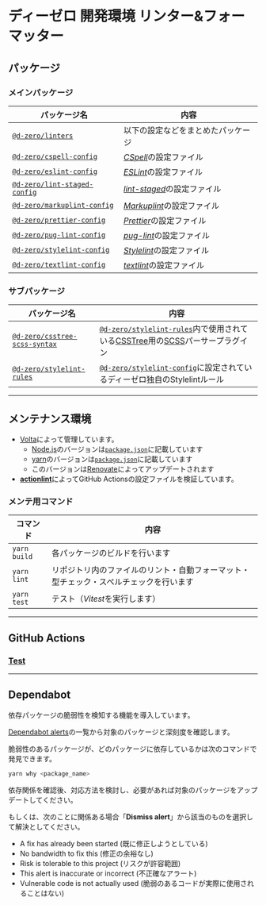 # ディーゼロ 開発環境 リンター&amp;フォーマッター

## パッケージ

### メインパッケージ

| パッケージ名                                                             | 内容                                                                 |
| ------------------------------------------------------------------------ | -------------------------------------------------------------------- |
| [`@d-zero/linters`](./packages/%40d-zero/linters/)                       | 以下の設定などをまとめたパッケージ                                   |
| [`@d-zero/cspell-config`](./packages/%40d-zero/cspell-config/)           | [_CSpell_](https://cspell.org/)の設定ファイル                        |
| [`@d-zero/eslint-config`](./packages/%40d-zero/eslint-config/)           | [_ESLint_](https://eslint.org/)の設定ファイル                        |
| [`@d-zero/lint-staged-config`](./packages/%40d-zero/lint-staged-config/) | [_lint-staged_](https://github.com/okonet/lint-staged)の設定ファイル |
| [`@d-zero/markuplint-config`](./packages/%40d-zero/markuplint-config/)   | [_Markuplint_](https://markuplint.dev/)の設定ファイル                |
| [`@d-zero/prettier-config`](./packages/%40d-zero/prettier-config/)       | [_Prettier_](https://prettier.io/)の設定ファイル                     |
| [`@d-zero/pug-lint-config`](./packages/%40d-zero/pug-lint-config/)       | [_pug-lint_](https://github.com/pugjs/pug-lint)の設定ファイル        |
| [`@d-zero/stylelint-config`](./packages/%40d-zero/stylelint-config/)     | [_Stylelint_](https://stylelint.io/)の設定ファイル                   |
| [`@d-zero/textlint-config`](./packages/%40d-zero/textlint-config/)       | [_textlint_](https://textlint.github.io/)の設定ファイル              |

### サブパッケージ

| パッケージ名                                                               | 内容                                                                                                                                                                                                            |
| -------------------------------------------------------------------------- | --------------------------------------------------------------------------------------------------------------------------------------------------------------------------------------------------------------- |
| [`@d-zero/csstree-scss-syntax`](./packages/%40d-zero/csstree-scss-syntax/) | [`@d-zero/stylelint-rules`](./packages/%40d-zero/stylelint-rules/)内で使用されている[CSSTree](https://github.com/csstree/csstree)用の[SCSS](https://sass-lang.com/documentation/syntax/#scss)パーサープラグイン |
| [`@d-zero/stylelint-rules`](./packages/%40d-zero/stylelint-rules/)         | [`@d-zero/stylelint-config`](./packages/%40d-zero/stylelint-config/)に設定されているディーゼロ独自のStylelintルール                                                                                             |

---

## メンテナンス環境

- [Volta](https://volta.sh/)によって管理しています。
  - [Node.js](https://nodejs.org/)のバージョンは[`package.json`](./package.json)に記載しています
  - [yarn](https://yarnpkg.com/)のバージョンは[`package.json`](./package.json)に記載しています
  - このバージョンは[Renovate](https://www.mend.io/renovate/)によってアップデートされます
- [**actionlint**](https://github.com/rhysd/actionlint)によってGitHub Actionsの設定ファイルを検証しています。

### メンテ用コマンド

| コマンド     | 内容                                                                                   |
| ------------ | -------------------------------------------------------------------------------------- |
| `yarn build` | 各パッケージのビルドを行います                                                         |
| `yarn lint`  | リポジトリ内のファイルのリント・自動フォーマット・型チェック・スペルチェックを行います |
| `yarn test`  | テスト（*Vitest*を実行します）                                                         |

---

## GitHub Actions

### [Test](https://github.com/d-zero-dev/linters/actions/workflows/test.yml)

---

## Dependabot

依存パッケージの脆弱性を検知する機能を導入しています。

[Dependabot alerts](https://github.com/d-zero-dev/linters/security/dependabot)の一覧から対象のパッケージと深刻度を確認します。

脆弱性のあるパッケージが、どのパッケージに依存しているかは次のコマンドで発見できます。

```sh
yarn why <package_name>
```

依存関係を確認後、対応方法を検討し、必要があれば対象のパッケージをアップデートしてください。

もしくは、次のことに関係ある場合「**Dismiss alert**」から該当のものを選択して解決としてください。

- A fix has already been started (既に修正しようとしている)
- No bandwidth to fix this (修正の余裕なし)
- Risk is tolerable to this project (リスクが許容範囲)
- This alert is inaccurate or incorrect (不正確なアラート)
- Vulnerable code is not actually used (脆弱のあるコードが実際に使用されることはない)
